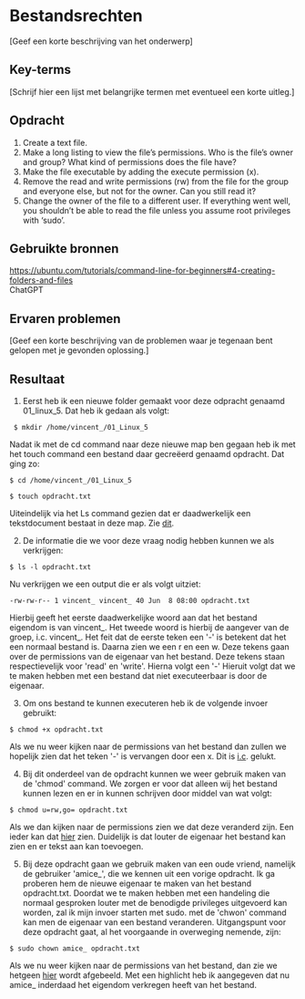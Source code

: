 # Bestandsrechten
[Geef een korte beschrijving van het onderwerp]

## Key-terms
[Schrijf hier een lijst met belangrijke termen met eventueel een korte uitleg.]

## Opdracht
1.  Create a text file.
2. Make a long listing to view the file’s permissions. Who is the file’s owner and group? What kind of permissions does the file have?
3. Make the file executable by adding the execute permission (x).
4. Remove the read and write permissions (rw) from the file for the group and everyone else, but not for the owner. Can you still read it?  
5. Change the owner of the file to a different user. If everything went well, you shouldn’t be able to read the file unless you assume root privileges with ‘sudo’.

## Gebruikte bronnen
<https://ubuntu.com/tutorials/command-line-for-beginners#4-creating-folders-and-files>  
ChatGPT


## Ervaren problemen
[Geef een korte beschrijving van de problemen waar je tegenaan bent gelopen met je gevonden oplossing.]

## Resultaat
1.  Eerst heb ik een nieuwe folder gemaakt voor deze odpracht genaamd 01_linux_5. Dat heb ik gedaan als volgt:
```
 $ mkdir /home/vincent_/01_Linux_5 
 ```
Nadat ik met de cd command naar deze nieuwe map ben gegaan heb ik met het touch command een bestand daar gecreëerd genaamd opdracht. Dat ging zo:
```
$ cd /home/vincent_/01_Linux_5 
````
```
$ touch opdracht.txt
````
Uiteindelijk via het Ls command gezien dat er daadwerkelijk een tekstdocument bestaat in deze map. Zie [dit](/00_includes/05_01_bestand.PNG).  

2.  De informatie die we voor deze vraag nodig hebben kunnen we als verkrijgen: 
```
$ ls -l opdracht.txt
```
Nu verkrijgen we een output die er als volgt uitziet:
```
-rw-rw-r-- 1 vincent_ vincent_ 40 Jun  8 08:00 opdracht.txt
```
Hierbij geeft het eerste daadwerkelijke woord aan dat het bestand eigendom is van vincent_. Het tweede woord is hierbij de aangever van de groep, i.c. vincent_. 
Het feit dat de eerste teken een '-' is betekent dat het een normaal bestand is. Daarna zien we een r en een w. Deze tekens gaan over de permissions van de eigenaar van het bestand.  Deze tekens staan respectievelijk voor 'read' en 'write'. Hierna volgt een '-' Hieruit volgt dat we te maken hebben met een bestand dat niet executeerbaar is door de eigenaar.  
 
 3. Om ons bestand te kunnen executeren heb ik de volgende invoer gebruikt: 
 ```
 $ chmod +x opdracht.txt
 ```
Als we nu weer kijken naar de permissions van het bestand dan zullen we hopelijk zien dat het teken '-' is vervangen door een x. Dit is [i.c](/00_includes/05_03_x.PNG). gelukt.  

4. Bij dit onderdeel van de opdracht kunnen we weer gebruik maken van de 'chmod' command. We zorgen er voor dat alleen wij het bestand kunnen lezen en er in kunnen schrijven door middel van wat volgt: 
````
$ chmod u=rw,go= opdracht.txt
````
Als we dan kijken naar de permissions zien we dat deze veranderd zijn. Een ieder kan dat [hier](/00_includes/05_04_rw.PNG) zien. Duidelijk is dat louter de eigenaar het bestand kan zien en er tekst aan kan toevoegen.

5. Bij deze opdracht gaan we gebruik maken van een oude vriend, namelijk de gebruiker 'amice_', die we kennen uit een vorige opdracht. Ik ga proberen hem de nieuwe eigenaar te maken van het bestand opdracht.txt.  Doordat we te maken hebben met een handeling die normaal gesproken louter met de benodigde privileges uitgevoerd kan worden, zal ik mijn invoer starten met sudo. met de 'chwon' command kan men de eigenaar van een bestand veranderen.  Uitgangspunt voor deze opdracht gaat, al het voorgaande in overweging nemende, zijn: 
```
$ sudo chown amice_ opdracht.txt
```
Als we nu weer kijken naar de permissions van het bestand, dan zie we hetgeen [hier](/00_includes/05_05_amice_.png) wordt afgebeeld. Met een highlicht heb ik aangegeven dat nu amice_ inderdaad het eigendom verkregen heeft van het bestand. 

